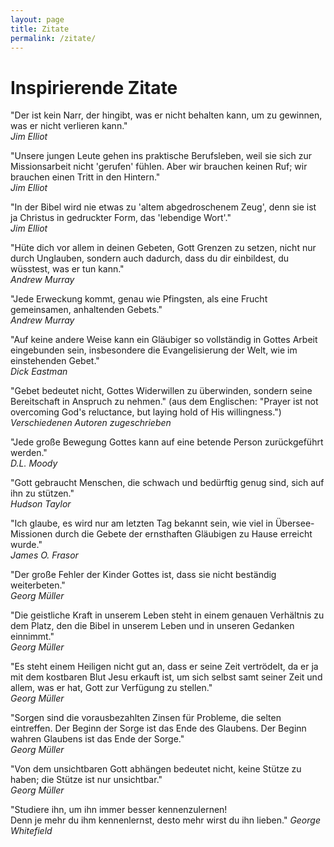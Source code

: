 ```yaml
---
layout: page
title: Zitate
permalink: /zitate/
---
```


# Inspirierende Zitate

"Der ist kein Narr, der hingibt, was er nicht behalten kann, um zu gewinnen, was er nicht verlieren kann."    
*Jim Elliot*

"Unsere jungen Leute gehen ins praktische Berufsleben, weil sie sich zur Missionsarbeit nicht 'gerufen' fühlen. Aber wir brauchen keinen Ruf; wir brauchen einen Tritt in den Hintern."  
*Jim Elliot*

"In der Bibel wird nie etwas zu 'altem abgedroschenem Zeug', denn sie ist ja Christus in gedruckter Form, das 'lebendige Wort'."  
*Jim Elliot*

"Hüte dich vor allem in deinen Gebeten, Gott Grenzen zu setzen, nicht nur durch Unglauben, sondern auch dadurch, dass du dir einbildest, du wüsstest, was er tun kann."  
*Andrew Murray*

"Jede Erweckung kommt, genau wie Pfingsten, als eine Frucht gemeinsamen, anhaltenden Gebets."  
*Andrew Murray*

"Auf keine andere Weise kann ein Gläubiger so vollständig in Gottes Arbeit eingebunden sein, insbesondere die Evangelisierung der Welt, wie im einstehenden Gebet."  
*Dick Eastman*

"Gebet bedeutet nicht, Gottes Widerwillen zu überwinden, sondern seine Bereitschaft in Anspruch zu nehmen." (aus dem Englischen: "Prayer ist not overcoming God's reluctance, but laying hold of His willingness.")  
*Verschiedenen Autoren zugeschrieben*

"Jede große Bewegung Gottes kann auf eine betende Person zurückgeführt werden."  
*D.L. Moody* 

"Gott gebraucht Menschen, die schwach und bedürftig genug sind, sich auf ihn zu stützen."  
*Hudson Taylor*

"Ich glaube, es wird nur am letzten Tag bekannt sein, wie viel in Übersee-Missionen durch die Gebete der ernsthaften Gläubigen zu Hause erreicht wurde."  
*James O. Frasor*

"Der große Fehler der Kinder Gottes ist, dass sie nicht beständig weiterbeten."  
*Georg Müller*

"Die geistliche Kraft in unserem Leben steht in einem genauen Verhältnis zu dem Platz, den die Bibel in unserem Leben und in unseren Gedanken einnimmt."  
*Georg Müller*

"Es steht einem Heiligen nicht gut an, dass er seine Zeit vertrödelt, da er ja mit dem kostbaren Blut Jesu erkauft ist, um sich selbst samt seiner Zeit und allem, was er hat, Gott zur Verfügung zu stellen."  
*Georg Müller*

"Sorgen sind die vorausbezahlten Zinsen für Probleme, die selten eintreffen. Der Beginn der Sorge ist das Ende des Glaubens. Der Beginn wahren Glaubens ist das Ende der Sorge."  
*Georg Müller*

"Von dem unsichtbaren Gott abhängen bedeutet nicht, keine Stütze zu haben; die Stütze ist nur unsichtbar."  
*Georg Müller*

"Studiere ihn, um ihn immer besser kennenzulernen!  
Denn je mehr du ihm kennenlernst, desto mehr wirst du ihn lieben."
*George Whitefield*